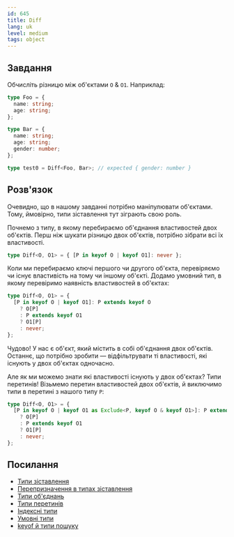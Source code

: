 ```yaml
---
id: 645
title: Diff
lang: uk
level: medium
tags: object
---
```


## Завдання

Обчисліть різницю між об'єктами `O` & `O1`. Наприклад:

```typescript
type Foo = {
  name: string;
  age: string;
};

type Bar = {
  name: string;
  age: string;
  gender: number;
};

type test0 = Diff<Foo, Bar>; // expected { gender: number }
```

## Розв'язок

Очевидно, що в нашому завданні потрібно маніпулювати об'єктами. Тому, ймовірно,
типи зіставлення тут зіграють свою роль.

Почнемо з типу, в якому перебираємо об'єднання властивостей двох об'єктів. Перш
ніж шукати різницю двох об'єктів, потрібно зібрати всі їх властивості.

```typescript
type Diff<O, O1> = { [P in keyof O | keyof O1]: never };
```

Коли ми перебираємо ключі першого чи другого об'єкта, перевіряємо чи існує
властивість на тому чи іншому об'єкті. Додамо умовний тип, в якому перевіримо
наявність властивостей в об'єктах:

```typescript
type Diff<O, O1> = {
  [P in keyof O | keyof O1]: P extends keyof O
    ? O[P]
    : P extends keyof O1
    ? O1[P]
    : never;
};
```

Чудово! У нас є об'єкт, який містить в собі об'єднання двох об'єктів. Останнє,
що потрібно зробити — відфільтрувати ті властивості, які існують у двох об'єктах
одночасно.

Але як ми можемо знати які властивості існують у двох об'єктах? Типи перетинів!
Візьмемо перетин властивостей двох об'єктів, й виключимо типи в перетині з
нашого типу `P`:

```typescript
type Diff<O, O1> = {
  [P in keyof O | keyof O1 as Exclude<P, keyof O & keyof O1>]: P extends keyof O
    ? O[P]
    : P extends keyof O1
    ? O1[P]
    : never;
};
```

## Посилання

- [Типи зіставлення](https://www.typescriptlang.org/docs/handbook/2/mapped-types.html)
- [Перепризначення в типах зіставлення](https://www.typescriptlang.org/docs/handbook/release-notes/typescript-4-1.html#key-remapping-in-mapped-types)
- [Типи об'єднань](https://www.typescriptlang.org/docs/handbook/2/everyday-types.html#union-types)
- [Типи перетинів](https://www.typescriptlang.org/docs/handbook/2/objects.html#intersection-types)
- [Індексні типи](https://www.typescriptlang.org/docs/handbook/2/indexed-access-types.html)
- [Умовні типи](https://www.typescriptlang.org/docs/handbook/2/conditional-types.html)
- [keyof й типи пошуку](https://www.typescriptlang.org/docs/handbook/release-notes/typescript-2-1.html#keyof-and-lookup-types)
